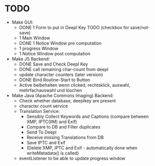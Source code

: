 # TODO

+ Make GUI:
  + DONE 1 Form to put in Deepl Key TODO (checkbox for save/not-save)
  + 1 Main Window
  + DONE 1 Notice Window pre computation
  + 1 progress Window
  + 1 Notice Window post computation
+ Make JS Backend:
  + DONE Save and Check Deepl Key
  + DONE call remaining char-count from deepl
  + update character counters (later version)
  + DONE Bind Routine-Start to Button
  + Active beibehalten wenn clicked, rechtsklick, auswahl, mehrfachauswahl und löschen
+ Make Java (Apache Commons Imaging) Backend:
  + Check whether database, deeplkey are present
  + character count service
  + Translation Service:
    + Sensibly Collect Keywords and Captions (compare between XMP, IPTC(IIM) and Exif)
    + Compare to DB and Filter duplicates
    + Send To Deepl
    + Receive missing Translations from DB
    + Save IPTC and Exif
    + (Delete XMP, IPTC and Exif - automatically done when writeMetadata() is called)
  + eventListener to be able to update progress window
